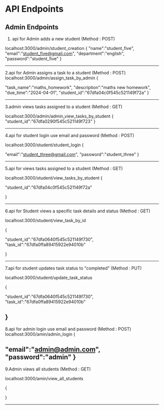 # API Endpoints

## Admin Endpoints
1. api for Admin adds a new student (Method : POST)

localhost:3000/admin/student_creation
{
  "name":"student_five", 
  "email":"student_five@gmail.com",
  "department":"english",
  "password":"student_five"
}

---------------------------------------------------------------------------
2.api for  Admin assigns a task to a student (Method : POST)
localhost:3000/admin/assign_task_by_admin
{

  "task_name":"maths_homework", 
  "description":"maths new homework",
  "due_time":"2024-04-01",
  "student_id":"67dfa04c0f545c521149f72a"
}



-----------------------------------------------


3.admin views tasks assigned to a student (Method : GET)

localhost:3000/admin/admin_view_tasks_by_student
{
  "student_id":"67dfa0290f545c521149f723"
}



---------------------------------------------------

4.api for student login use email and password  (Method : POST)

localhost:3000/student/student_login
{
  
  "email":"student_three@gmail.com",
  "password":"student_three"
}


------------------------------------------------

5.api for  views tasks assigned to a student (Method : GET)

localhost:3000/student/view_tasks_by_student
{
  
  "student_id":"67dfa04c0f545c521149f72a"
  
}


----------------------------------------------------


6.api for Student views a specific task details and status (Method : GET)

localhost:3000/student/view_task_by_id

{
  
  "student_id":"67dfa0640f545c521149f730",
  "task_id":"67dfa0ffa89415922e94010b"
  
}


------------------------------------------------------
7.api for student updates task status to "completed" (Method : PUT)

localhost:3000/student/update_task_status

{
  
  "student_id":"67dfa0640f545c521149f730",
  "task_id":"67dfa0ffa89415922e94010b"
  
}
---------------------------------------------------------


8.api for admin login use email and password (Method : POST)
localhost:3000/amin/admin_login
{
  
  "email":"admin@admin.com",
  "password":"admin"
}
-----------------------------------------------------------
9.Admin views all students (Method : GET)

localhost:3000/amin/view_all_students

{


}

---------------------------------------------------

